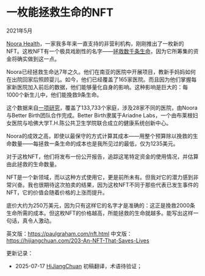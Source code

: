 


# 一枚能拯救生命的NFT

2021年5月

[Noora Health](https://www.noorahealth.org/)，一家我多年来一直支持的非营利机构，刚刚推出了一枚新的NFT。这枚NFT有一个极具戏剧性的名字——[拯救数千条生命](http://bit.ly/NooraNFT)，因为它所筹集的资金将确实做到这一点。

Noora已经拯救生命达7年之久。他们在南亚的医院中开展项目，教新手妈妈如何在出院回家后照顾婴儿。如今，他们已经覆盖了165家医院。而且因为他们掌握每家新医院加入前后的数据，他们能够量化自身的影响。这种影响是巨大的：每1000个新生儿中，他们能挽救9条生命。

这个数据来自[一项研究](http://bit.ly/NFT-research)，覆盖了133,733个家庭，涉及28家不同的医院，由Noora与Better Birth团队合作完成。Better Birth隶属于Ariadne Labs，一个由布莱根妇女医院与哈佛大学T.H.陈公共卫生学院联合成立的健康系统创新中心。

Noora的成效之高，即使以最保守的方式计算其成本——用整个预算除以挽救的生命数量——每拯救一条生命的成本也是我所见过的最低，仅为1235美元。

对于这枚NFT，他们将发布一份公开报告，追踪这笔特定资金的使用情况，并估算由此拯救的生命数量。

NFT是一个新领域，而以这种方式使用它，更是前所未有。但我对它的潜力感到非常兴奋。我也很期待这次拍卖的结果，因为这枚NFT不同于那些代表已发生事件的NFT，它的价值会随着价格的上涨而提升。

底价大约为250万美元，因为只有这样它的名字才是准确的：这正是挽救2000条生命所需的成本。但这枚NFT的价格越高，所能拯救的生命就越多。能写出这样一句话，真令人激动。

英文版：https://paulgraham.com/nft.html
中文版：https://hijiangchuan.com/203-An-NFT-That-Saves-Lives



更新记录：
- 2025-07-17 [HiJiangChuan](https://hijiangchuan.com) 初稿翻译，术语待验证；
